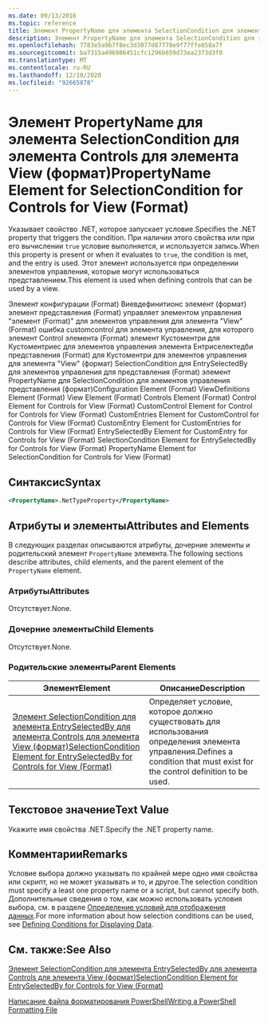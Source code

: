 ```yaml
---
ms.date: 09/13/2016
ms.topic: reference
title: Элемент PropertyName для элемента SelectionCondition для элемента Controls для элемента View (формат)
description: Элемент PropertyName для элемента SelectionCondition для элемента Controls для элемента View (формат)
ms.openlocfilehash: 7783e5a9b7f8ec3d3077d87778e9f77ffe858a7f
ms.sourcegitcommit: ba7315a496986451cfc1296b659d73ea2373d3f0
ms.translationtype: MT
ms.contentlocale: ru-RU
ms.lasthandoff: 12/10/2020
ms.locfileid: "92665878"
---
```

# <a name="propertyname-element-for-selectioncondition-for-controls-for-view-format"></a><span data-ttu-id="4b405-103">Элемент PropertyName для элемента SelectionCondition для элемента Controls для элемента View (формат)</span><span class="sxs-lookup"><span data-stu-id="4b405-103">PropertyName Element for SelectionCondition for Controls for View (Format)</span></span>

<span data-ttu-id="4b405-104">Указывает свойство .NET, которое запускает условие.</span><span class="sxs-lookup"><span data-stu-id="4b405-104">Specifies the .NET property that triggers the condition.</span></span> <span data-ttu-id="4b405-105">При наличии этого свойства или при его вычислении `true` условие выполняется, и используется запись.</span><span class="sxs-lookup"><span data-stu-id="4b405-105">When this property is present or when it evaluates to `true`, the condition is met, and the entry is used.</span></span> <span data-ttu-id="4b405-106">Этот элемент используется при определении элементов управления, которые могут использоваться представлением.</span><span class="sxs-lookup"><span data-stu-id="4b405-106">This element is used when defining controls that can be used by a view.</span></span>

<span data-ttu-id="4b405-107">Элемент конфигурации (Format) Виевдефинитионс элемент (формат) элемент представления (Format) управляет элементом управления "элемент (Format)" для элементов управления для элемента "View" (Format) ошибка customcontrol для элемента управления, для которого элемент Control элемента (Format) элемент Кустоментри для Кустоментриес для элементов управления элемента Ентриселектедби представления (Format) для Кустоментри для элементов управления для элемента "View" (формат) SelectionCondition для EntrySelectedBy для элементов управления для представления (Format) элемент PropertyName для SelectionCondition для элементов управления представления (формат)</span><span class="sxs-lookup"><span data-stu-id="4b405-107">Configuration Element (Format) ViewDefinitions Element (Format) View Element (Format) Controls Element (Format) Control Element for Controls for View (Format) CustomControl Element for Control for Controls for View (Format) CustomEntries Element for CustomControl for Controls for View (Format) CustomEntry Element for CustomEntries for Controls for View (Format) EntrySelectedBy Element for CustomEntry for Controls for View (Format) SelectionCondition Element for EntrySelectedBy for Controls for View (Format) PropertyName Element for SelectionCondition for Controls for View (Format)</span></span>

## <a name="syntax"></a><span data-ttu-id="4b405-108">Синтаксис</span><span class="sxs-lookup"><span data-stu-id="4b405-108">Syntax</span></span>

```xml
<PropertyName>.NetTypeProperty</PropertyName>
```

## <a name="attributes-and-elements"></a><span data-ttu-id="4b405-109">Атрибуты и элементы</span><span class="sxs-lookup"><span data-stu-id="4b405-109">Attributes and Elements</span></span>

<span data-ttu-id="4b405-110">В следующих разделах описываются атрибуты, дочерние элементы и родительский элемент `PropertyName` элемента.</span><span class="sxs-lookup"><span data-stu-id="4b405-110">The following sections describe attributes, child elements, and the parent element of the `PropertyName` element.</span></span>

### <a name="attributes"></a><span data-ttu-id="4b405-111">Атрибуты</span><span class="sxs-lookup"><span data-stu-id="4b405-111">Attributes</span></span>

<span data-ttu-id="4b405-112">Отсутствует.</span><span class="sxs-lookup"><span data-stu-id="4b405-112">None.</span></span>

### <a name="child-elements"></a><span data-ttu-id="4b405-113">Дочерние элементы</span><span class="sxs-lookup"><span data-stu-id="4b405-113">Child Elements</span></span>

<span data-ttu-id="4b405-114">Отсутствует.</span><span class="sxs-lookup"><span data-stu-id="4b405-114">None.</span></span>

### <a name="parent-elements"></a><span data-ttu-id="4b405-115">Родительские элементы</span><span class="sxs-lookup"><span data-stu-id="4b405-115">Parent Elements</span></span>

|<span data-ttu-id="4b405-116">Элемент</span><span class="sxs-lookup"><span data-stu-id="4b405-116">Element</span></span>|<span data-ttu-id="4b405-117">Описание</span><span class="sxs-lookup"><span data-stu-id="4b405-117">Description</span></span>|
|-------------|-----------------|
|[<span data-ttu-id="4b405-118">Элемент SelectionCondition для элемента EntrySelectedBy для элемента Controls для элемента View (формат)</span><span class="sxs-lookup"><span data-stu-id="4b405-118">SelectionCondition Element for EntrySelectedBy for Controls for View (Format)</span></span>](./selectioncondition-element-for-entryselectedby-for-controls-for-view-format.md)|<span data-ttu-id="4b405-119">Определяет условие, которое должно существовать для использования определения элемента управления.</span><span class="sxs-lookup"><span data-stu-id="4b405-119">Defines a condition that must exist for the control definition to be used.</span></span>|

## <a name="text-value"></a><span data-ttu-id="4b405-120">Текстовое значение</span><span class="sxs-lookup"><span data-stu-id="4b405-120">Text Value</span></span>

<span data-ttu-id="4b405-121">Укажите имя свойства .NET.</span><span class="sxs-lookup"><span data-stu-id="4b405-121">Specify the .NET property name.</span></span>

## <a name="remarks"></a><span data-ttu-id="4b405-122">Комментарии</span><span class="sxs-lookup"><span data-stu-id="4b405-122">Remarks</span></span>

<span data-ttu-id="4b405-123">Условие выбора должно указывать по крайней мере одно имя свойства или скрипт, но не может указывать и то, и другое.</span><span class="sxs-lookup"><span data-stu-id="4b405-123">The selection condition must specify a least one property name or a script, but cannot specify both.</span></span> <span data-ttu-id="4b405-124">Дополнительные сведения о том, как можно использовать условия выбора, см. в разделе [Определение условий для отображения данных](./defining-conditions-for-displaying-data.md).</span><span class="sxs-lookup"><span data-stu-id="4b405-124">For more information about how selection conditions can be used, see [Defining Conditions for Displaying Data](./defining-conditions-for-displaying-data.md).</span></span>

## <a name="see-also"></a><span data-ttu-id="4b405-125">См. также:</span><span class="sxs-lookup"><span data-stu-id="4b405-125">See Also</span></span>

[<span data-ttu-id="4b405-126">Элемент SelectionCondition для элемента EntrySelectedBy для элемента Controls для элемента View (формат)</span><span class="sxs-lookup"><span data-stu-id="4b405-126">SelectionCondition Element for EntrySelectedBy for Controls for View (Format)</span></span>](./selectioncondition-element-for-entryselectedby-for-controls-for-view-format.md)

[<span data-ttu-id="4b405-127">Написание файла форматирования PowerShell</span><span class="sxs-lookup"><span data-stu-id="4b405-127">Writing a PowerShell Formatting File</span></span>](./writing-a-powershell-formatting-file.md)

